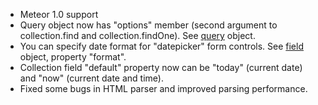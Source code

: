 - Meteor 1.0 support
- Query object now has "options" member (second argument to collection.find and collection.findOne). See <a href="http://www.meteorkitchen.com/api_reference#query">query</a> object.
- You can specify date format for "datepicker" form controls. See <a href="http://www.meteorkitchen.com/api_reference#field">field</a> object, property "format".
- Collection field "default" property now can be "today" (current date) and "now" (current date and time).
- Fixed some bugs in HTML parser and improved parsing performance.
